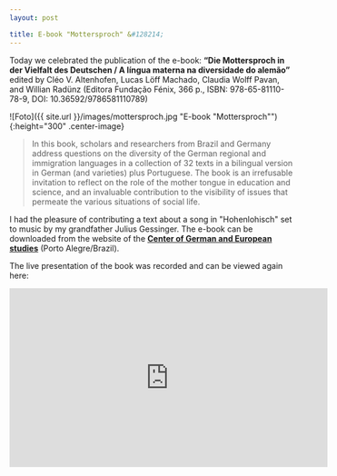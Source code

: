 ```yaml
---
layout: post

title: E-book "Mottersproch" &#128214;
---
```


Today we celebrated the publication of the e-book:
<strong>“Die Mottersproch in der Vielfalt des Deutschen / A língua materna na diversidade do alemão”</strong> 
edited by Cléo V. Altenhofen, Lucas Löff Machado, Claudia Wolff Pavan, and Willian Radünz 
(Editora Fundação Fénix, 366 p., ISBN: 978-65-81110-78-9, DOI: 10.36592/9786581110789)

![Foto]({{ site.url }}/images/mottersproch.jpg "E-book "Mottersproch""){:height="300" .center-image}

<blockquote>
In this book, scholars and researchers from Brazil and Germany address questions on the diversity of the German regional and immigration languages in a collection of 32 texts in a bilingual version in German (and varieties) plus Portuguese. 
The book is an irrefusable invitation to reflect on the role of the mother tongue in education and science, and an invaluable contribution to the visibility of issues that permeate the various situations of social life.
</blockquote>

I had the pleasure of contributing a text about a song in "Hohenlohisch" set to music by my grandfather Julius Gessinger.
The e-book can be downloaded from the website of the <a href="https://cdea.tche.br/site/?p=7405" target="_blank" rel="noopener"><strong>Center of German and European studies</strong></a> (Porto Alegre/Brazil).

The live presentation of the book was recorded and can be viewed again here:
<iframe width="560" height="315" src="https://www.youtube-nocookie.com/embed/OlHGpr8ErWM?start=25" title="YouTube video player" frameborder="0" allow="accelerometer; autoplay; clipboard-write; encrypted-media; gyroscope; picture-in-picture" allowfullscreen></iframe>
